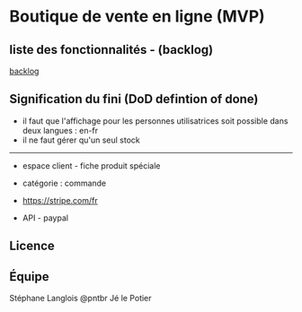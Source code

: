 # Boutique de vente en ligne (MVP)

## liste des fonctionnalités - (backlog)

[backlog](https://github.com/brutdethe/shop/projects/1?fullscreen=true)

## Signification du fini (DoD defintion of done)

- il faut que l'affichage pour les personnes utilisatrices soit possible dans deux langues : en-fr
- il ne faut gérer qu'un seul stock
 
--- 
- espace client - fiche produit spéciale
- catégorie : commande 

- https://stripe.com/fr
- API - paypal

## Licence

## Équipe

Stéphane Langlois @pntbr
Jé le Potier
